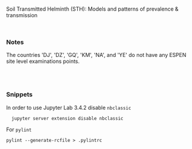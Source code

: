 <br>

Soil Transmitted Helminth (STH): Models and patterns of prevalence &amp; transmission

<br>

### Notes

The countries 'DJ', 'DZ', 'GQ', 'KM', 'NA', and 'YE' do not have any ESPEN site level examinations points.

<br>
<br>

### Snippets

In order to use Jupyter Lab 3.4.2 disable ``nbclassic``

````shell
  jupyter server extension disable nbclassic
````

For ``pylint``

````shell
pylint --generate-rcfile > .pylintrc
````



<br>
<br>

<br>
<br>

<br>
<br>

<br>
<br>